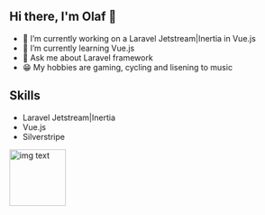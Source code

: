 ## Hi there, I'm Olaf 👋

- 🔭 I’m currently working on a Laravel Jetstream|Inertia in Vue.js
- 🌱 I’m currently learning Vue.js
- 💬 Ask me about Laravel framework 
- 😁 My hobbies are gaming, cycling and lisening to music

## Skills
- Laravel
  Jetstream|Inertia
- Vue.js
- Silverstripe

<img src="https://en.wikipedia.org/wiki/Laravel#/media/File:Laravel.svg" alt="img text" width="100" height="100">

<!--
**Olafschouten/Olafschouten** is a ✨ _special_ ✨ repository because its `README.md` (this file) appears on your GitHub profile.

Here are some ideas to get you started:

- 🔭 I’m currently working on ...
- 🌱 I’m currently learning ...
- 👯 I’m looking to collaborate on ...
- 🤔 I’m looking for help with ...
- 💬 Ask me about ...
- 📫 How to reach me: ...
- 😄 Pronouns: ...
- ⚡ Fun fact: ...
-->
